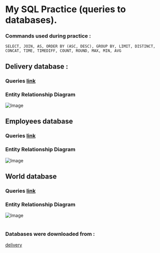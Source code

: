 # My SQL Practice (queries to databases). 

### Сommands used during practice :
```
SELECT, JOIN, AS, ORDER BY (ASC, DESC), GROUP BY, LIMIT, DISTINCT, CONCAT, TIME, TIMEDIFF, COUNT, ROUND, MAX, MIN, AVG
```

## Delivery database :
### Queries [link](https://github.com/egorsoroka8/SQL/blob/main/delivery_practice.sql)
### Entity Relationship Diagram
<img src="https://github.com/egorsoroka8/content/blob/main/delivery.png" alt="Image">




## Employees database
### Queries [link](https://github.com/egorsoroka8/SQL/blob/main/employees_queries.sql)
### Entity Relationship Diagram
<img src="https://github.com/egorsoroka8/content/blob/main/employees.png" alt="Image">



## World database
### Queries [link](https://github.com/egorsoroka8/SQL/blob/main/world_queries.sql)
### Entity Relationship Diagram
<img src="https://github.com/egorsoroka8/content/blob/main/wold.png" alt="Image">

#
### Databases were downloaded from :
[delivery](https://github.com/yurma29/delivery_database)
